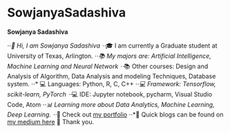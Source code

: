 # SowjanyaSadashiva

**Sowjanya Sadashiva**

⋅⋅*:wave: Hi, I am Sowjanya Sadashiva  ⋅⋅*:mortar_board: I am currently a Graduate student at University of Texas, Arlington.  ⋅⋅*:books: My majors are: Artificial Intelligence, Machine Learning and Neural Network  ⋅⋅*:books: Other courses: Design and Analysis of Algorithm, Data Analysis and modeling Techniques, Database system. ⋅⋅* :computer: Languages: Python, R, C, C++  ⋅⋅*:computer: Framework: Tensorflow, scikit-learn, PyTorch  ⋅⋅*:computer: IDE: Jupyter notebook, pycharm, Visual Studio Code, Atom  ⋅⋅*:bar_chart: Learning more about Data Analytics, Machine Learning, Deep Learning.  ⋅⋅*:open_file_folder: Check out [my portfolio](https://sowjanyasadashiva.com/)  ⋅⋅*:page_with_curl: Quick blogs can be found on [my medium here](https://sadashivusowjanya.medium.com/)  :revolving_hearts: Thank you.
